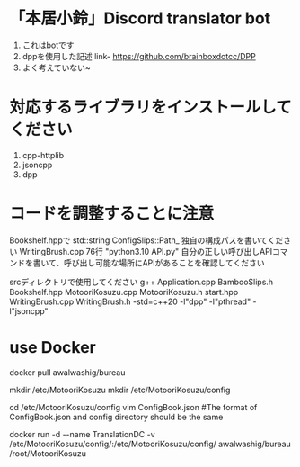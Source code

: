 ﻿# 「本居小鈴」Discord translator bot
1. これはbotです
2. dppを使用した記述 link- https://github.com/brainboxdotcc/DPP
3. よく考えていない~

# 対応するライブラリをインストールしてください
1. cpp-httplib
2. jsoncpp
3. dpp

# コードを調整することに注意
Bookshelf.hppで std::string ConfigSlips::Path_ 独自の構成パスを書いてください
WritingBrush.cpp 76行 "python3.10 API.py" 自分の正しい呼び出しAPIコマンドを書いて、呼び出し可能な場所にAPIがあることを確認してください

srcディレクトリで使用してください g++ Application.cpp BambooSlips.h Bookshelf.hpp MotooriKosuzu.cpp MotooriKosuzu.h start.hpp WritingBrush.cpp WritingBrush.h -std=c++20 -l"dpp" -l"pthread" -l"jsoncpp"

# use Docker

docker pull awalwashig/bureau

mkdir /etc/MotooriKosuzu
mkdir /etc/MotooriKosuzu/config

cd /etc/MotooriKosuzu/config
vim ConfigBook.json
#The format of ConfigBook.json and config directory should be the same


docker run -d --name TranslationDC -v /etc/MotooriKosuzu/config/:/etc/MotooriKosuzu/config/ awalwashig/bureau /root/MotooriKosuzu
